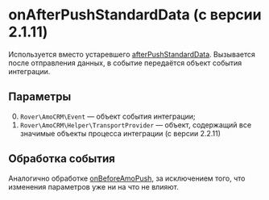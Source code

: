 # onAfterPushStandardData (с версии 2.1.11)
Используется вместо устаревшего [afterPushStandardData](./afterpushstandarddata.md).
Вызывается после отправления данных, в событие передаётся объект события интеграции.

## Параметры
0. `Rover\AmoCRM\Event` — объект события интеграции;
1. `Rover\AmoCRM\Helper\TransportProvider` — объект, содержащий все значимые объекты процесса интеграции (с версии 2.2.11)

## Обработка события
Аналогично обработке [onBeforeAmoPush](./onbeforeamopush.md), за исключением того, что изменения параметров уже ни на что не влияют.